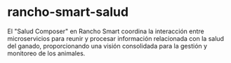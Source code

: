 # rancho-smart-salud
El "Salud Composer" en Rancho Smart coordina la interacción entre microservicios para reunir y procesar información relacionada con la salud del ganado, proporcionando una visión consolidada para la gestión y monitoreo de los animales.
